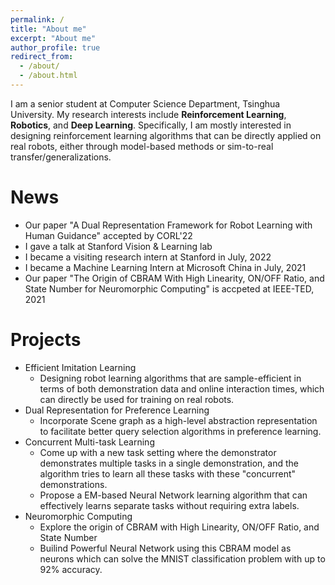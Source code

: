 ```yaml
---
permalink: /
title: "About me"
excerpt: "About me"
author_profile: true
redirect_from: 
  - /about/
  - /about.html
---
```


I am a senior student at Computer Science Department, Tsinghua University. My research interests include **Reinforcement Learning**, **Robotics**, and **Deep Learning**. Specifically, I am mostly interested in designing reinforcement learning algorithms that can be directly applied on real robots, either through model-based methods or sim-to-real transfer/generalizations.

<!-- I am currently seeking a phd . Please  -->

News
======
- Our paper "A Dual Representation Framework for Robot Learning with Human Guidance" accepted by CORL'22
- I gave a talk at Stanford Vision & Learning lab
- I became a visiting research intern at Stanford in July, 2022
- I became a Machine Learning Intern at Microsoft China in July, 2021
- Our paper "The Origin of CBRAM With High Linearity, ON/OFF Ratio, and State Number for Neuromorphic Computing" is accpeted at IEEE-TED, 2021

Projects
======
- Efficient Imitation Learning
    - Designing robot learning algorithms that are sample-efficient in terms of both demonstration data and online interaction times, which can directly be used for training on real robots.
- Dual Representation for Preference Learning
    - Incorporate Scene graph as a high-level abstraction representation to facilitate better query selection algorithms in preference learning.
- Concurrent Multi-task Learning
    - Come up with a new task setting where the demonstrator demonstrates multiple tasks in a single demonstration, and the algorithm tries to learn all these tasks with these "concurrent" demonstrations.
    - Propose a EM-based Neural Network learning algorithm that can effectively learns separate tasks without requiring extra labels.
- Neuromorphic Computing
    - Explore the origin of CBRAM with High Linearity, ON/OFF Ratio, and State Number
    - Builind Powerful Neural Network using this CBRAM model as neurons which can solve the MNIST classification problem with up to 92% accuracy.
